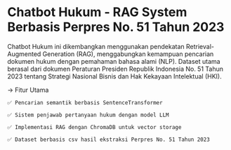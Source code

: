 # Chatbot Hukum - RAG System Berbasis Perpres No. 51 Tahun 2023

Chatbot Hukum ini dikembangkan menggunakan pendekatan Retrieval-Augmented Generation (RAG), menggabungkan kemampuan pencarian dokumen hukum dengan pemahaman bahasa alami (NLP). Dataset utama berasal dari dokumen Peraturan Presiden Republik Indonesia No. 51 Tahun 2023 tentang Strategi Nasional Bisnis dan Hak Kekayaan Intelektual (HKI).

-> Fitur Utama

    ✅ Pencarian semantik berbasis SentenceTransformer

    ✅ Sistem penjawab pertanyaan hukum dengan model LLM

    ✅ Implementasi RAG dengan ChromaDB untuk vector storage

    ✅ Dataset berbasis csv hasil ekstraksi Perpres No. 51 Tahun 2023
